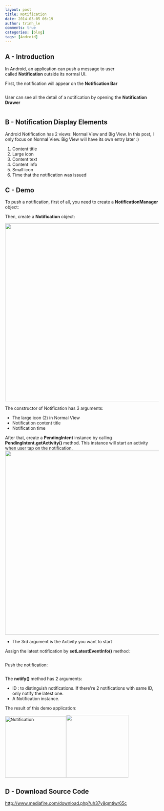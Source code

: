 ```yaml
---
layout: post
title: Notification
date: 2014-03-05 06:19
author: trinh_le
comments: true
categories: [blog]
tags: [Android]
---
```


<h2>A - Introduction</h2>
In Android, an application can push a message to user called <strong>Notification </strong>outside its normal UI.

First, the notification will appear on the <strong>Notification Bar</strong>

<img class="aligncenter" src="http://developer.android.com/images/ui/notifications/iconic_notification.png" alt="" />

User can see all the detail of a notification by opening the <strong>Notification Drawer</strong>

<img class="aligncenter" src="http://developer.android.com/images/ui/notifications/normal_notification.png" alt="" />

<!--more-->
<h2>B - Notification Display Elements</h2>
Android Notification has 2 views: Normal View and Big View. In this post, I only focus on Normal View. Big View will have its own entry later :)

<img class="aligncenter" src="http://developer.android.com/images/ui/notifications/normal_notification_callouts.png" alt="" />
<ol>
	<li>Content title</li>
	<li>Large icon</li>
	<li>Content text</li>
	<li>Content info</li>
	<li>Small icon</li>
	<li>Time that the notification was issued</li>
</ol>
<h2>C - Demo</h2>
To push a notification, first of all, you need to create a <strong>NotificationManager</strong> object:

<img src="http://i1189.photobucket.com/albums/z427/khanhtrinhspk/Image%20Source%20Code/1-11.png" alt="" />

Then, create a <strong>Notification</strong> object:

<img src="http://i1189.photobucket.com/albums/z427/khanhtrinhspk/Image%20Source%20Code/2-13.png" alt="" width="580" />

The constructor of Notification has 3 arguments:
<ul>
	<li>The large icon (2) in Normal View</li>
	<li>Notification content title</li>
	<li>Notification time</li>
</ul>
After that, create a <strong>PendingIntent</strong> instance by calling <strong>PendingIntent.getActivity()</strong> method. This instance will start an activity when user tap on the notification.

<img src="http://i1189.photobucket.com/albums/z427/khanhtrinhspk/Image%20Source%20Code/3-12.png" alt="" width="600" />

* The 3rd argument is the Activity you want to start

Assign the latest notification by <strong>setLatestEventInfo()</strong> method:

<img src="http://i1189.photobucket.com/albums/z427/khanhtrinhspk/Image%20Source%20Code/4-10.png" alt="" />

Push the notification:

<img class="aligncenter" src="http://i1189.photobucket.com/albums/z427/khanhtrinhspk/Image%20Source%20Code/5-9.png" alt="" />

The <strong>notify() </strong>method has 2 arguments:
<ul>
	<li>ID : to distinguish notifications. If there're 2 notifications with same ID, only notify the latest one.</li>
	<li>A Notification instance.</li>
</ul>
The result of this demo application:

<img class="alignleft" src="http://i1189.photobucket.com/albums/z427/khanhtrinhspk/Image%20Source%20Code/6-8.png" alt="Notification" width="200" /><img class="alignleft" src="http://i1189.photobucket.com/albums/z427/khanhtrinhspk/Image%20Source%20Code/8-6.png" alt="" width="204" />
&nbsp;
<h2>D - Download Source Code</h2>
<a href="http://www.mediafire.com/download.php?uh37y8qmtiwr65c">http://www.mediafire.com/download.php?uh37y8qmtiwr65c</a>
